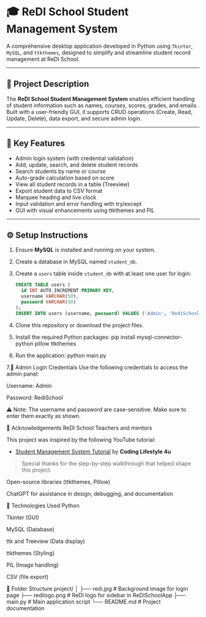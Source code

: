 # 🎓 ReDI School Student Management System

A comprehensive desktop application developed in Python using `Tkinter`, `MySQL`, and `ttkthemes`, designed to simplify and streamline student record management at ReDI School.

---

## 📝 Project Description

The **ReDI School Student Management System** enables efficient handling of student information such as names, courses, scores, grades, and emails. Built with a user-friendly GUI, it supports CRUD operations (Create, Read, Update, Delete), data export, and secure admin login.

---

## 🚀 Key Features

- Admin login system (with credential validation)
- Add, update, search, and delete student records
- Search students by name or course
- Auto-grade calculation based on score
- View all student records in a table (Treeview)
- Export student data to CSV format
- Marquee heading and live clock
- Input validation and error handling with try/except
- GUI with visual enhancements using ttkthemes and PIL

---

## ⚙️ Setup Instructions

1. Ensure **MySQL** is installed and running on your system.
2. Create a database in MySQL named `student_db`.
3. Create a `users` table inside `student_db` with at least one user for login:
   ```sql
   CREATE TABLE users (
     id INT AUTO_INCREMENT PRIMARY KEY,
     username VARCHAR(50),
     password VARCHAR(50)
   );
   INSERT INTO users (username, password) VALUES ('Admin', 'RediSchool');
4. Clone this repository or download the project files.

5. Install the required Python packages:
    pip install mysql-connector-python pillow ttkthemes

6.  Run the application:
    python main.py
   
7.🔐 Admin Login Credentials
Use the following credentials to access the admin panel:

Username: Admin

Password: RediSchool

⚠️ Note: The username and password are case-sensitive. Make sure to enter them exactly as shown.

🤝 Acknowledgements
ReDI School Teachers and mentors

This project was inspired by the following YouTube tutorial:

- [Student Management System Tutorial]([https://www.youtube.com/watch?v=example](https://youtu.be/k9ICA7LDIZQ?si=lM6tCC1Le-C9Ruy7)) by **Coding Lifestyle 4u**

> Special thanks for the step-by-step walkthrough that helped shape this project.

Open-source libraries (ttkthemes, Pillow)

ChatGPT for assistance in design, debugging, and documentation



🧪 Technologies Used
  Python
  
  Tkinter (GUI)
  
  MySQL (Database)
  
  ttk and Treeview (Data display)
  
  ttkthemes (Styling)
  
  PIL (Image handling)

  CSV (file export)



📂 Folder Structure
  project/
│
├── redi.jpg              # Background image for login page
├── redilogo.png          # ReDI logo for sidebar in ReDISchoolApp
├── main.py               # Main application script
└── README.md             # Project documentation

